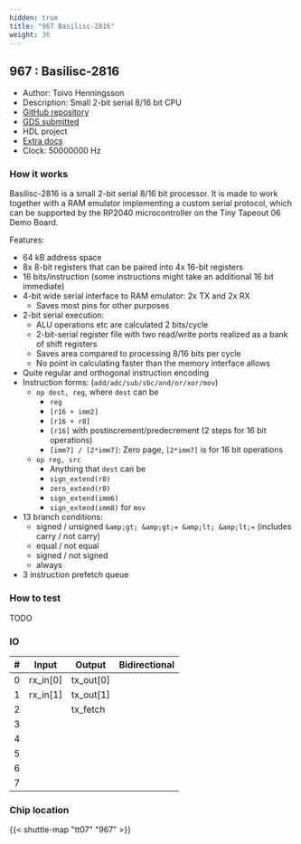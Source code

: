 ```yaml
---
hidden: true
title: "967 Basilisc-2816"
weight: 36
---
```


## 967 : Basilisc-2816

* Author: Toivo Henningsson
* Description: Small 2-bit serial 8/16 bit CPU
* [GitHub repository](https://github.com/toivoh/tt07-basilisc-2816-cpu)
* [GDS submitted](https://github.com/toivoh/tt07-basilisc-2816-cpu/actions/runs/9249808965)
* HDL project
* [Extra docs]()
* Clock: 50000000 Hz

<!---

This file is used to generate your project datasheet. Please fill in the information below and delete any unused
sections.

You can also include images in this folder and reference them in the markdown. Each image must be less than
512 kb in size, and the combined size of all images must be less than 1 MB.
-->


### How it works

Basilisc-2816 is a small 2-bit serial 8/16 bit processor.
It is made to work together with a RAM emulator implementing a custom serial protocol, which can be supported by the RP2040 microcontroller on the Tiny Tapeout 06 Demo Board.

Features:

- 64 kB address space
- 8x 8-bit registers that can be paired into 4x 16-bit registers
- 16 bits/instruction (some instructions might take an additional 16 bit immediate)
- 4-bit wide serial interface to RAM emulator: 2x TX and 2x RX
  - Saves most pins for other purposes
- 2-bit serial execution:
  - ALU operations etc are calculated 2 bits/cycle
  - 2-bit-serial register file with two read/write ports realized as a bank of shift registers
  - Saves area compared to processing 8/16 bits per cycle
  - No point in calculating faster than the memory interface allows
- Quite regular and orthogonal instruction encoding
- Instruction forms: (`add/adc/sub/sbc/and/or/xor/mov`)
  - `op dest, reg`, where `dest` can be
    - `reg`
    - `[r16 + imm2]`
    - `[r16 + r8]`
    - `[r16]` with postincrement/predecrement (2 steps for 16 bit operations)
    - `[imm7] / [2*imm7]`: Zero page, `[2*imm7]` is for 16 bit operations
  - `op reg, src`
    - Anything that `dest` can be
    - `sign_extend(r8)`
    - `zero_extend(r8)`
    - `sign_extend(imm6)`
    - `sign_extend(imm8)` for `mov`
- 13 branch conditions:
  - signed / unsigned `&amp;gt; &amp;gt;= &amp;lt; &amp;lt;=` (includes carry / not carry)
  - equal / not equal
  - signed / not signed
  - always
- 3 instruction prefetch queue

### How to test

TODO


### IO

| #             | Input    | Output   | Bidirectional   |
| ------------- | -------- | -------- | --------------- |
| 0 | rx_in[0]  | tx_out[0]  |         |
| 1 | rx_in[1]  | tx_out[1]  |         |
| 2 |   | tx_fetch  |         |
| 3 |   |   |         |
| 4 |   |   |         |
| 5 |   |   |         |
| 6 |   |   |         |
| 7 |   |   |         |


### Chip location

{{< shuttle-map "tt07" "967" >}}
